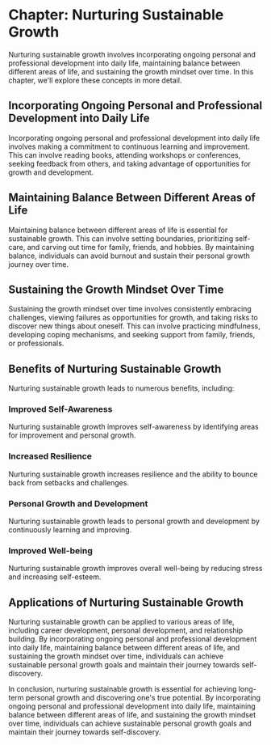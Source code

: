 Chapter: Nurturing Sustainable Growth
=====================================

Nurturing sustainable growth involves incorporating ongoing personal and professional development into daily life, maintaining balance between different areas of life, and sustaining the growth mindset over time. In this chapter, we'll explore these concepts in more detail.

Incorporating Ongoing Personal and Professional Development into Daily Life
---------------------------------------------------------------------------

Incorporating ongoing personal and professional development into daily life involves making a commitment to continuous learning and improvement. This can involve reading books, attending workshops or conferences, seeking feedback from others, and taking advantage of opportunities for growth and development.

Maintaining Balance Between Different Areas of Life
---------------------------------------------------

Maintaining balance between different areas of life is essential for sustainable growth. This can involve setting boundaries, prioritizing self-care, and carving out time for family, friends, and hobbies. By maintaining balance, individuals can avoid burnout and sustain their personal growth journey over time.

Sustaining the Growth Mindset Over Time
---------------------------------------

Sustaining the growth mindset over time involves consistently embracing challenges, viewing failures as opportunities for growth, and taking risks to discover new things about oneself. This can involve practicing mindfulness, developing coping mechanisms, and seeking support from family, friends, or professionals.

Benefits of Nurturing Sustainable Growth
----------------------------------------

Nurturing sustainable growth leads to numerous benefits, including:

### Improved Self-Awareness

Nurturing sustainable growth improves self-awareness by identifying areas for improvement and personal growth.

### Increased Resilience

Nurturing sustainable growth increases resilience and the ability to bounce back from setbacks and challenges.

### Personal Growth and Development

Nurturing sustainable growth leads to personal growth and development by continuously learning and improving.

### Improved Well-being

Nurturing sustainable growth improves overall well-being by reducing stress and increasing self-esteem.

Applications of Nurturing Sustainable Growth
--------------------------------------------

Nurturing sustainable growth can be applied to various areas of life, including career development, personal development, and relationship building. By incorporating ongoing personal and professional development into daily life, maintaining balance between different areas of life, and sustaining the growth mindset over time, individuals can achieve sustainable personal growth goals and maintain their journey towards self-discovery.

In conclusion, nurturing sustainable growth is essential for achieving long-term personal growth and discovering one's true potential. By incorporating ongoing personal and professional development into daily life, maintaining balance between different areas of life, and sustaining the growth mindset over time, individuals can achieve sustainable personal growth goals and maintain their journey towards self-discovery.
